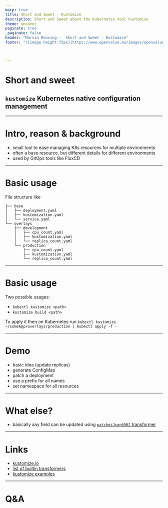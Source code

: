 ```yaml
---
marp: true
title: Short and Sweet - Kustomize
description: Short and Sweet about the Kubernetes tool kustomize
theme: uncover
paginate: true
_paginate: false
header: "Marvin Rensing -  Short and Sweet - Kustomize"
footer: "![image height:75px](https://www.openvalue.eu/images/openvalue-color-square.png)"



---
```


# Short and sweet

## `kustomize` Kubernetes native configuration management 

---

# Intro, reason & background

* small tool to ease managing K8s resources for multiple environments
* often a base resource, but different details for different environments
* used by GitOps tools like FluxCD

---

# Basic usage

File structure like
```
├── base
│   ├── deployment.yaml
│   ├── kustomization.yaml
│   └── service.yaml
└── overlays
    ├── development
    │   ├── cpu_count.yaml
    │   ├── kustomization.yaml
    │   └── replica_count.yaml
    └── production
        ├── cpu_count.yaml
        ├── kustomization.yaml
        └── replica_count.yaml
```

---

# Basic usage

Two possible usages:
* `kubectl kustomize <path>`
* `kustomize build <path>`

To apply it then on Kubernetes run
`kubectl kustomize ~/someApp/overlays/production | kubectl apply -f -`

---

# Demo

* basic idea (update replicas)
* generate ConfigMap
* patch a deployment
* use a prefix for all names
* set namespace for all resources

---

# What else?

* basically any field can be updated using [`patchesJson6902` transformer](https://kubectl.docs.kubernetes.io/references/kustomize/builtins/#field-name-patchesjson6902)


---

# Links

* [kustomize.io](https://kustomize.io/)
* [list of builtin transformers](https://kubectl.docs.kubernetes.io/references/kustomize/builtins/)
* [kustomize examples](https://github.com/kubernetes-sigs/kustomize/tree/master/examples)

---

# Q&A
